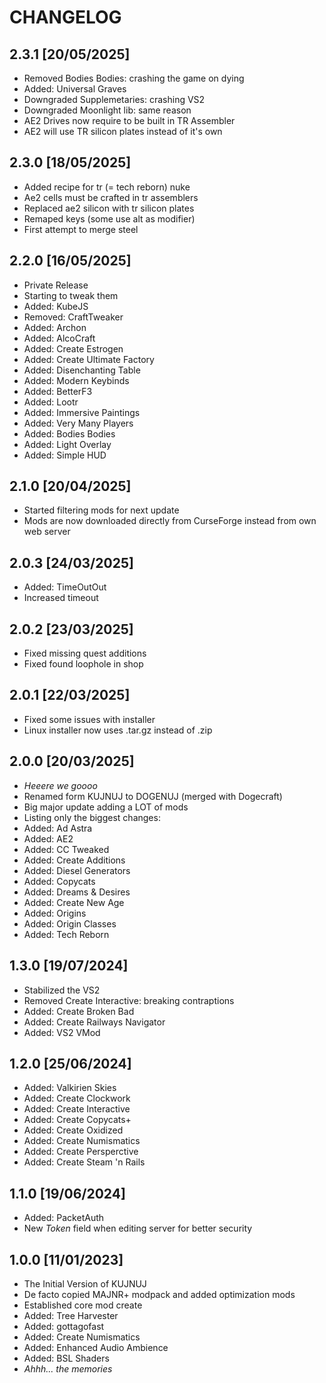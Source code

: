 # CHANGELOG

## 2.3.1 [20/05/2025]

* Removed Bodies Bodies: crashing the game on dying
* Added: Universal Graves
* Downgraded Supplemetaries: crashing VS2
* Downgraded Moonlight lib: same reason
* AE2 Drives now require to be built in TR Assembler
* AE2 will use TR silicon plates instead of it's own

## 2.3.0 [18/05/2025]

* Added recipe for tr (= tech reborn) nuke
* Ae2 cells must be crafted in tr assemblers
* Replaced ae2 silicon with tr silicon plates
* Remaped keys (some use alt as modifier)
* First attempt to merge steel

## 2.2.0 [16/05/2025]

* Private Release
* Starting to tweak them
* Added: KubeJS
* Removed: CraftTweaker
* Added: Archon
* Added: AlcoCraft
* Added: Create Estrogen
* Added: Create Ultimate Factory
* Added: Disenchanting Table
* Added: Modern Keybinds
* Added: BetterF3
* Added: Lootr
* Added: Immersive Paintings
* Added: Very Many Players
* Added: Bodies Bodies
* Added: Light Overlay
* Added: Simple HUD

## 2.1.0 [20/04/2025]

* Started filtering mods for next update
* Mods are now downloaded directly from
  CurseForge instead from own web server

## 2.0.3 [24/03/2025]

* Added: TimeOutOut
* Increased timeout

## 2.0.2 [23/03/2025]

* Fixed missing quest additions
* Fixed found loophole in shop

## 2.0.1 [22/03/2025]

* Fixed some issues with installer
* Linux installer now uses .tar.gz instead of .zip

## 2.0.0 [20/03/2025]

* *Heeere we goooo*
* Renamed form KUJNUJ to DOGENUJ (merged with Dogecraft)
* Big major update adding a LOT of mods
* Listing only the biggest changes:
* Added: Ad Astra
* Added: AE2
* Added: CC Tweaked
* Added: Create Additions
* Added: Diesel Generators
* Added: Copycats
* Added: Dreams & Desires
* Added: Create New Age
* Added: Origins
* Added: Origin Classes
* Added: Tech Reborn

## 1.3.0 [19/07/2024]

* Stabilized the VS2
* Removed Create Interactive: breaking contraptions
* Added: Create Broken Bad
* Added: Create Railways Navigator
* Added: VS2 VMod

## 1.2.0 [25/06/2024]

* Added: Valkirien Skies
* Added: Create Clockwork
* Added: Create Interactive
* Added: Create Copycats+
* Added: Create Oxidized
* Added: Create Numismatics
* Added: Create Persperctive
* Added: Create Steam 'n Rails

## 1.1.0 [19/06/2024]

* Added: PacketAuth
* New *Token* field when editing server
  for better security

## 1.0.0 [11/01/2023]

* The Initial Version of KUJNUJ
* De facto copied MAJNR+ modpack and added optimization mods
* Established core mod create
* Added: Tree Harvester
* Added: gottagofast
* Added: Create Numismatics
* Added: Enhanced Audio Ambience
* Added: BSL Shaders
* *Ahhh... the memories*
